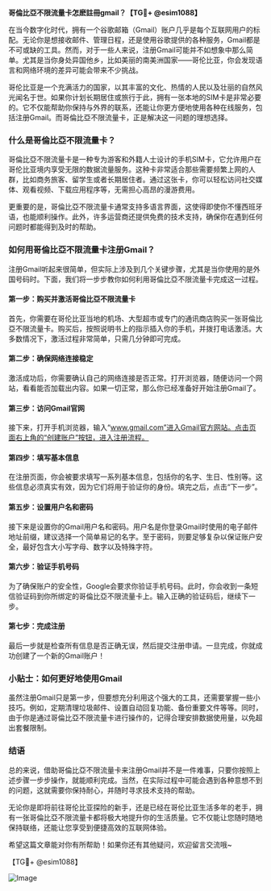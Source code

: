 **哥倫比亞不限流量卡怎麽註冊gmail？【TG💪+ @esim1088】**

在当今数字化时代，拥有一个谷歌邮箱（Gmail）账户几乎是每个互联网用户的标配。无论你是想接收邮件、管理日程，还是使用谷歌提供的各种服务，Gmail都是不可或缺的工具。然而，对于一些人来说，注册Gmail可能并不如想象中那么简单。尤其是当你身处异国他乡，比如美丽的南美洲国家——哥伦比亚，你会发现语言和网络环境的差异可能会带来不少挑战。

哥伦比亚是一个充满活力的国家，以其丰富的文化、热情的人民以及壮丽的自然风光闻名于世。如果你计划长期居住或旅行于此，拥有一张本地的SIM卡是非常必要的。它不仅能帮助你保持与外界的联系，还能让你更方便地使用各种在线服务，包括注册Gmail。而哥倫比亞不限流量卡，正是解决这一问题的理想选择。

### 什么是哥倫比亞不限流量卡？

哥倫比亞不限流量卡是一种专为游客和外籍人士设计的手机SIM卡，它允许用户在哥伦比亚境内享受无限的数据流量服务。这种卡非常适合那些需要频繁上网的人群，比如商务旅客、留学生或者长期居住者。通过这张卡，你可以轻松访问社交媒体、观看视频、下载应用程序等，无需担心高昂的漫游费用。

更重要的是，哥倫比亞不限流量卡通常支持多语言界面，这使得即使你不懂西班牙语，也能顺利操作。此外，许多运营商还提供免费的技术支持，确保你在遇到任何问题时都能得到及时的帮助。

### 如何用哥倫比亞不限流量卡注册Gmail？

注册Gmail听起来很简单，但实际上涉及到几个关键步骤，尤其是当你使用的是外国号码时。下面，我们将一步步教你如何利用哥倫比亞不限流量卡完成这一过程。

#### 第一步：购买并激活哥倫比亞不限流量卡

首先，你需要在哥伦比亚当地的机场、大型超市或专门的通讯商店购买一张哥倫比亞不限流量卡。购买后，按照说明书上的指示插入你的手机，并拨打电话激活。大多数情况下，激活过程非常简单，只需几分钟即可完成。

#### 第二步：确保网络连接稳定

激活成功后，你需要确认自己的网络连接是否正常。打开浏览器，随便访问一个网站，看看能否加载出内容。如果一切正常，那么你已经准备好开始注册Gmail了。

#### 第三步：访问Gmail官网

接下来，打开手机浏览器，输入“www.gmail.com”进入Gmail官方网站。点击页面右上角的“创建账户”按钮，进入注册流程。

#### 第四步：填写基本信息

在注册页面，你会被要求填写一系列基本信息，包括你的名字、生日、性别等。这些信息必须真实有效，因为它们将用于验证你的身份。填完之后，点击“下一步”。

#### 第五步：设置用户名和密码

接下来是设置你的Gmail用户名和密码。用户名是你登录Gmail时使用的电子邮件地址前缀，建议选择一个简单易记的名字。至于密码，则要足够复杂以保证账户安全，最好包含大小写字母、数字以及特殊字符。

#### 第六步：验证手机号码

为了确保账户的安全性，Google会要求你验证手机号码。此时，你会收到一条短信验证码到你所绑定的哥倫比亞不限流量卡上。输入正确的验证码后，继续下一步。

#### 第七步：完成注册

最后一步就是检查所有信息是否正确无误，然后提交注册申请。一旦完成，你就成功创建了一个新的Gmail账户！

### 小贴士：如何更好地使用Gmail

虽然注册Gmail只是第一步，但要想充分利用这个强大的工具，还需要掌握一些小技巧。例如，定期清理垃圾邮件、设置自动回复功能、备份重要文件等等。同时，由于你是通过哥倫比亞不限流量卡进行操作的，记得合理安排数据使用量，以免超出套餐限制。

### 结语

总的来说，借助哥倫比亞不限流量卡来注册Gmail并不是一件难事，只要你按照上述步骤一步步操作，就能顺利完成。当然，在实际过程中可能会遇到各种意想不到的问题，这就需要你保持耐心，并随时寻求技术支持的帮助。

无论你是即将前往哥伦比亚探险的新手，还是已经在哥伦比亚生活多年的老手，拥有一张哥倫比亞不限流量卡都将极大地提升你的生活质量。它不仅能让您随时随地保持联络，还能让您享受到便捷高效的互联网体验。

希望这篇文章能对你有所帮助！如果你还有其他疑问，欢迎留言交流哦~ 

【TG💪+ @esim1088】

![Image](https://i.postimg.cc/4NQfJmqS/Snipaste-2025-05-13-00-14-12.png)